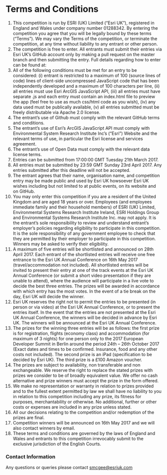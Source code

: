 # Terms and Conditions
1.	This competition is run by ESRI (UK) Limited (“Esri UK”), registered in England and Wales under company number 01288342.  By entering the competition you agree that you will be legally bound by these terms (“Terms”). We may vary the Terms of the competition, or terminate the competition, at any time without liability to any entrant or other person.
2.	The competition is free to enter. All entrants must submit their entries via Esri UK’s GitHub account only by making a pull request on the master branch and then submitting the entry. Full details regarding how to enter can be found at: 
3.	All of the following conditions must be met for an entry to be considered: (i) entrant is restricted to a maximum of 100 (source lines of code) lines of client-side uncompressed JavaScript code that has been independently developed and a maximum of 100 characters per line, (ii) all entries must use Esri ArcGIS JavaScript API, (iii) all entries must have separate .js and each entry must contain an index.html file to preview the app (feel free to use as much css/html code as you wish), (iv) any data used must be publically available, (v) all entries submitted must be freely distributable via Apache 2.0 license. 
4.	The entrant’s use of Github must comply with the relevant GitHub terms and conditions.
5.	The entrant’s use of Esri’s ArcGIS JavaScript API must comply with Environmental System Research Institute Inc’s (“Esri”) Website and the relevant terms of use, in particular the Esri license and services agreement.
6.	The entrant’s use of Open Data must comply with the relevant data license terms.
7.	Entries can be submitted from 17:00:00 GMT Tuesday 21th March 2017. 
8.	All entries must be submitted by 23:59 GMT Sunday 23rd April 2017. Any entries submitted after this deadline will not be accepted.
9.	The entrant agrees that their name, organisation name, and competition entry may be made public and used by Esri UK howsoever Esri UK wishes including but not limited to at public events, on its website and on GitHub.
10.	You may only enter this competition if you are a resident of the United Kingdom and are aged 18 years or over. Employees (and employees immediate family and their household members) of ESRI (UK) Limited, Environmental Systems Research Institute Ireland, ESRI Holdings Group and Environmental Systems Research Institute Inc. may not apply. It is the entrant’s sole responsibility to review and understand entrant’s employer’s policies regarding eligibility to participate in this competition. It is the sole responsibility of any government employee to check that they are permitted by their employer to participate in this competition.  Winners may be asked to verify their eligibility.
11.	A maximum of five entries will be shortlisted and announced on 28th April 2017. Each entrant of the shortlisted entries will receive one free entrance to the Esri UK Annual Conference on 16th May 2017 (travel/accommodation not included). All shortlisted entries will be invited to present their entry at one of the track events at the Esri UK Annual Conference (or submit a short video presentation if they are unable to attend), where the audience will participate in a live vote to decide the best three entries. The prizes will be awarded in accordance with which entry has the most votes. In the event of a tie break on the day, Esri UK will decide the winner.
12.	Esri UK reserves the right not to permit the entries to be presented (in person or via video) at the Esri UK Annual Conference, or to present the entries itself. In the event that the entries are not presented at the Esri UK Annual Conference, the winners will be decided in advance by Esri UK. The winners will be announced at the Esri UK Annual Conference.
13.	The prizes for the winning three entries will be as follows: the first prize is for registration, flights (economy class) and accommodation (for maximum of 3 nights) for one person only to the 2017 European Developer Summit in Berlin around the period 24th – 26th October 2017 (Exact dates and times to be confirmed. Insurance, food and any other costs not included). The second prize is an iPad (specification to be decided by Esri UK). The third prize is a £100 Amazon voucher.
14.	The prizes are subject to availability, non transferable and non exchangeable. We reserve the right to replace the stated prizes with prizes we consider to be of broadly equivalent value. We offer no cash alternative and prize winners must accept the prize in the form offered. 
15.	We make no representation or warranty in relation to prizes provided and to the fullest extent permitted by law we shall have no liability to you in relation to this competition including any prize, its fitness for purposes, merchantability or otherwise. No additional, further or other costs or expenses are included in any prize unless stated.
16.	All our decisions relating to the competition and/or redemption of the prizes are final.
17.	Competition winners will be announced on 16th May 2017 and we will also contact winners by email.
18.	These terms and conditions are governed by the laws of England and Wales and entrants to this competition irrevocably submit to the exclusive jurisdiction of the English Courts.

### Contact Information
Any questions or queries please contact smcgee@esriuk.com

